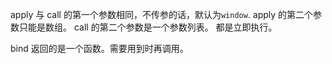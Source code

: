 apply 与 call 的第一个参数相同，不传参的话，默认为`window`.
apply 的第二个参数只能是数组。
call 的第二个参数是一个参数列表。
都是立即执行。

bind 返回的是一个函数。需要用到时再调用。
